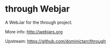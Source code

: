 through Webjar
===============

A WebJar for the through project.

More info: http://webjars.org

Upstream: https://github.com/dominictarr/through
